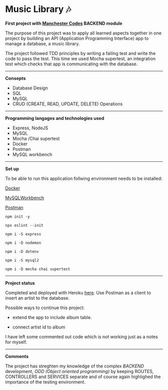 # Music Library 🎶

**First project with [Manchester Codes](https://www.manchestercodes.com/) BACKEND module**

The purpose of this project was to apply all learned aspects together in one project by building an API (Application Programming Interface) app to manage a database, a music library.

The project followed TDD principles by writing a failing test and write the code to pass the test. This time we used Mocha supertest, an integration test which checks that app is communicating with the database.

---

**Consepts**

- Database Design
- SQL
- MySQL
- CRUD (CREATE, READ, UPDATE, DELETE) Operations

---

**Programming langages and technologies used**

- Express, NodeJS
- MySQL
- Mocha /Chai supertest
- Docker
- Postman
- MySQL workbench

---

**Set up**

To be able to run this application follwing environment needs to be installed:

[Docker](https://docs.docker.com/get-docker/)

[MySQLWorkbench](https://www.mysql.com/products/workbench/)

[Postman](https://www.postman.com/)

```
npm init -y
```

```
npx eslint --init
```

```
npm i -S express
```

```
npm i -D nodemon
```

```
npm i -D dotenv
```

```
npm i -S mysql2
```

```
npm i -D mocha chai supertest
```

---

**Project status**

Completed and deployed with Heroku [here](https://music-library-helid.herokuapp.com/artist). Use Postman as a client to insert an artist to the database.

Possible ways to continue this project:

- extend the app to include album table.

- connect artist id to album

I have left some commented out code which is not working just as a notes for myself.

---

**Comments**

The project has streghten my knowledge of the complex _BACKEND_ development, _ODD (Object oriented programming)_ by keeping ROUTES, CONTROLLERS and SERVICES separate and of course again highlighed the importance of the testing environment.
